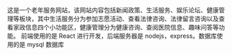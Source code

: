 这是一个老年服务网站，该网站内容包括新闻政策、生活服务、娱乐论坛、健康管理等板块，其中生活服务分为参加志愿活动、查看法律咨询、法律留言咨询以及查看家政信息四个小功能区，健康管理分为健康咨询、查阅医院信息、趣味问答等功能。
前端使用的是 React 进行开发，后端服务器是 nodejs，express。数据库使用的是 mysql 数据库
